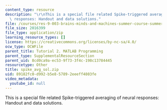 ```yaml
---
content_type: resource
description: "\r\nThis is a special file related Spike-triggered averaging of neural\
  \ responses: Handout and data solutions."
file: /courses/res-9-003-brains-minds-and-machines-summer-course-summer-2015/89182fc0d992b5e857892eeeff4803fe_spike_avg_sol.zip
file_size: 2016399
file_type: application/zip
learning_resource_types: []
license: https://creativecommons.org/licenses/by-nc-sa/4.0/
ocw_type: OCWFile
parent_title: Tutorial 2. MATLAB Programming
parent_type: SupplementalResourceSection
parent_uid: 8cd0ca9a-ec53-9f73-3f4c-198c13784445
resourcetype: Other
title: spike_avg_sol.zip
uid: 89182fc0-d992-b5e8-5789-2eeeff4803fe
video_metadata:
  youtube_id: null
---
```


This is a special file related Spike-triggered averaging of neural responses: Handout and data solutions.